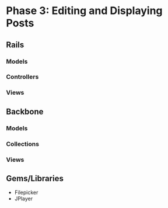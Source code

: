 # Phase 3: Editing and Displaying Posts

## Rails
### Models

### Controllers

### Views

## Backbone
### Models

### Collections

### Views

## Gems/Libraries
* Filepicker
* JPlayer
